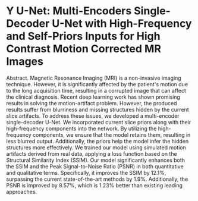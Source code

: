 # Y U-Net: Multi-Encoders Single-Decoder U-Net with High-Frequency and Self-Priors Inputs for High Contrast Motion Corrected MR Images
Abstract. Magnetic Resonance Imaging (MRI) is a non-invasive imaging technique. However, it is significantly affected by the patient's motion due to the long acquisition time, resulting in a corrupted image that can affect the clinical diagnosis. Recent deep learning work has shown promising results in solving the motion-artifact problem. However, the produced results suffer from blurriness and missing structures hidden by the current slice artifacts. To address these issues, we developed a multi-encoder single-decoder U-Net. We incorporated current slice priors along with their high-frequency components into the network. By utilizing the high-frequency components, we ensure that the model retains them, resulting in less blurred output. Additionally, the priors help the model infer the hidden structures more effectively. We trained our model using simulated motion artifacts derived from real data, applying a loss function based on the Structural Similarity Index (SSIM). Our model significantly enhances both the SSIM and the Peak Signal-to-Noise Ratio (PSNR) in both quantitative and qualitative terms. Specifically, it improves the SSIM by 12.1%, surpassing the current state-of-the-art methods by 1.9%. Additionally, the PSNR is improved by 8.57%, which is 1.23% better than existing leading approaches.
